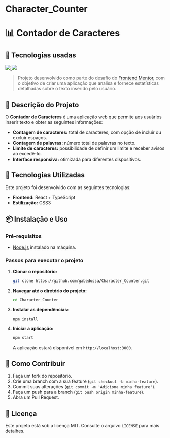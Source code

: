 # Character_Counter
# 📊 Contador de Caracteres
<h2> 📝 Tecnologias usadas </h2>
<p>
  <a href="https://skillicons.dev">
    <img src="https://skillicons.dev/icons?i=css,ts" />
  </a>
   <a href="https://skillicons.dev">
    <img src="https://skillicons.dev/icons?i=jest,react" />
  </a>
</p>

> Projeto desenvolvido como parte do desafio do [Frontend Mentor](https://www.frontendmentor.io/challenges/character-counter-znSgeWs_i6), com o objetivo de criar uma aplicação que analisa e fornece estatísticas detalhadas sobre o texto inserido pelo usuário.

## 📝 Descrição do Projeto

O **Contador de Caracteres** é uma aplicação web que permite aos usuários inserir texto e obter as seguintes informações:

- **Contagem de caracteres:** total de caracteres, com opção de incluir ou excluir espaços.
- **Contagem de palavras:** número total de palavras no texto.
- **Limite de caracteres:** possibilidade de definir um limite e receber avisos ao excedê-lo.
- **Interface responsiva:** otimizada para diferentes dispositivos.

## 🚀 Tecnologias Utilizadas

Este projeto foi desenvolvido com as seguintes tecnologias:

- **Frontend:** React + TypeScript
- **Estilização:** CSS3

## 📦 Instalação e Uso

### Pré-requisitos

- [Node.js](https://nodejs.org/) instalado na máquina.

### Passos para executar o projeto

1. **Clonar o repositório:**
   ```bash
   git clone https://github.com/gabedossa/Character_Counter.git
   ```
2. **Navegar até o diretório do projeto:**
   ```bash
   cd Character_Counter
   ```
3. **Instalar as dependências:**
   ```bash
   npm install
   ```
4. **Iniciar a aplicação:**
   ```bash
   npm start
   ```
   A aplicação estará disponível em `http://localhost:3000`.

## 📝 Como Contribuir

1. Faça um fork do repositório.
2. Crie uma branch com a sua feature (`git checkout -b minha-feature`).
3. Commit suas alterações (`git commit -m 'Adiciona minha feature'`).
4. Faça um push para a branch (`git push origin minha-feature`).
5. Abra um Pull Request.

## 📜 Licença

Este projeto está sob a licença MIT. Consulte o arquivo `LICENSE` para mais detalhes.

